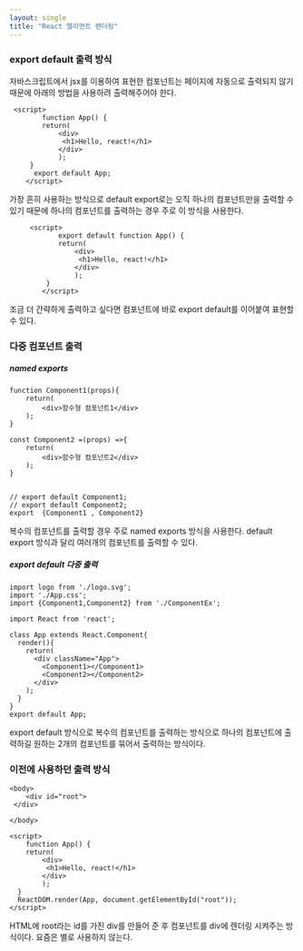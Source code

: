 ```yaml
---
layout: single
title: "React 엘리먼트 랜더링"
---
```


### export default 출력 방식

자바스크립트에서 jsx를 이용하여 표현한 컴포넌트는 페이지에 자동으로 출력되지 않기때문에 아래의 방법을 사용하려 출력해주어야 한다.

     <script>
        	function App() {
        	return(
        		<div>
           	     <h1>Hello, react!</h1>
                </div>
        		);
       	 }
  	      export default App;
        </script>
		
가장 흔히 사용하는 방식으로 default export로는 오직 하나의 컴포넌트만을 출력할 수 있기 때문에 하나의 컴포넌트를 출력하는 경우 주로 이 방식을 사용한다.

         <script>
            	export default function App() {
            	return(
            		<div>
               	     <h1>Hello, react!</h1>
                    </div>
            		);
           	 }
            </script>
    		
조금 더 간략하게 출력하고 싶다면 컴포넌트에 바로 export default를 이어붙여 표현할 수 있다.

### 다중 컴포넌트 출력

##### named exports

    function Component1(props){
        return(
            <div>함수형 컴포넌트1</div>
        );
    }
    
    const Component2 =(props) =>{
        return(
            <div>함수형 컴포넌트2</div>
        );
    }
    
    
    // export default Component1;
    // export default Component2;
    export  {Component1 , Component2}
	
복수의 컴포넌트를 출력할 경우 주로 named exports 방식을 사용한다. default export 방식과 달리 여러개의 컴포넌트를 출력할 수 있다.

##### export default 다중 출력
    import logo from './logo.svg';
    import './App.css';
    import {Component1,Component2} from './ComponentEx';
    
    import React from 'react';
    
    class App extends React.Component{
      render(){
        return(
          <div className="App">
            <Component1></Component1>
            <Component2></Component2>
          </div>
        );
      }
    }
    export default App;
	
export default 방식으로 복수의 컴포넌트를 출력하는 방식으로 하나의 컴포넌트에 출력하길 원하는 2개의 컴포넌트를 묶어서 출력하는 방식이다.

### 이전에 사용하던 출력 방식

    <body>
    	<div id="root">
   	 </div>
    
    </body>
    
    <script>
    	function App() {
    	return(
    		<div>
           	 <h1>Hello, react!</h1>
            </div>
    		);
  	  }
  	  ReactDOM.render(App, document.getElementById("root"));
    </script>
	

HTML에 root라는 id를 가진 div를 만들어 준 후 컴포넌트를 div에 렌더링 시켜주는 방식이다.
요즘은 별로 사용하지 않는다.
